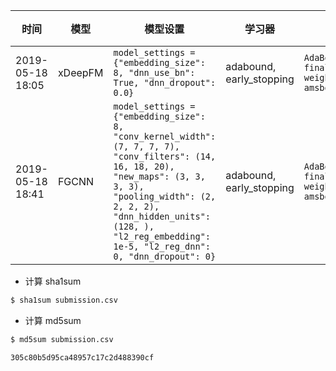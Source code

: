 | 时间             | 模型    | 模型设置                                                                                                                                                                                                                                                         | 学习器                   | 学习器设置                                                             | 其它有效设置    | 验证损失 | 备份文件名                                        |
| ---------------- | ------- | ---------------------------------------------------------------------------------------------------------------------------------------------------------------------------------------------------------------------------------------------------------------- | ------------------------ | ---------------------------------------------------------------------- | --------------- | -------- | ------------------------------------------------- |
| 2019-05-18 18:05 | xDeepFM | `model_settings = {"embedding_size": 8, "dnn_use_bn": True, "dnn_dropout": 0.0}`                                                                                                                                                                                 | adabound, early_stopping | `AdaBound(lr=5e-6, final_lr=1e-3, weight_decay=0.001, amsbound=False)` | `emb_rule=True` | 0.7672   | 305c80b5d95ca48957c17c2d488390cf_submission.csv   |
| 2019-05-18 18:41 | FGCNN   | `model_settings = {"embedding_size": 8, "conv_kernel_width": (7, 7, 7, 7), "conv_filters": (14, 16, 18, 20), "new_maps": (3, 3, 3, 3), "pooling_width": (2, 2, 2, 2), "dnn_hidden_units": (128, ), "l2_reg_embedding": 1e-5, "l2_reg_dnn": 0, "dnn_dropout": 0}` | adabound, early_stopping | `AdaBound(lr=1e-3, final_lr=1e-1, weight_decay=0.001, amsbound=False)` | `emb_rule=True` | 0.4337   | 449af160b1b636196a61b80e8599ca74_submission.csv， |



- 计算 sha1sum

```bash
$ sha1sum submission.csv 
```

- 计算 md5sum

```bash
$ md5sum submission.csv 

305c80b5d95ca48957c17c2d488390cf
```